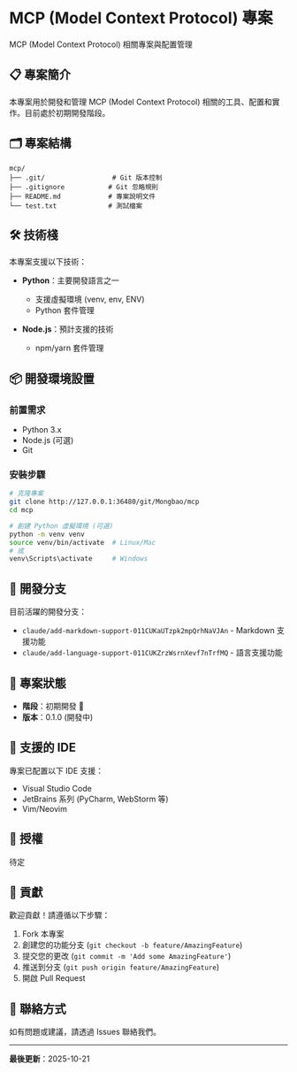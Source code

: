 # MCP (Model Context Protocol) 專案

MCP (Model Context Protocol) 相關專案與配置管理

## 📋 專案簡介

本專案用於開發和管理 MCP (Model Context Protocol) 相關的工具、配置和實作。目前處於初期開發階段。

## 🗂️ 專案結構

```
mcp/
├── .git/                 # Git 版本控制
├── .gitignore           # Git 忽略規則
├── README.md            # 專案說明文件
└── test.txt             # 測試檔案
```

## 🛠️ 技術棧

本專案支援以下技術：

- **Python**：主要開發語言之一
  - 支援虛擬環境 (venv, env, ENV)
  - Python 套件管理

- **Node.js**：預計支援的技術
  - npm/yarn 套件管理

## 📦 開發環境設置

### 前置需求

- Python 3.x
- Node.js (可選)
- Git

### 安裝步驟

```bash
# 克隆專案
git clone http://127.0.0.1:36480/git/Mongbao/mcp
cd mcp

# 創建 Python 虛擬環境 (可選)
python -m venv venv
source venv/bin/activate  # Linux/Mac
# 或
venv\Scripts\activate     # Windows
```

## 🚀 開發分支

目前活躍的開發分支：

- `claude/add-markdown-support-011CUKaUTzpk2mpQrhNaVJAn` - Markdown 支援功能
- `claude/add-language-support-011CUKZrzWsrnXevf7nTrfMQ` - 語言支援功能

## 📝 專案狀態

- **階段**：初期開發 🚧
- **版本**：0.1.0 (開發中)

## 🔧 支援的 IDE

專案已配置以下 IDE 支援：

- Visual Studio Code
- JetBrains 系列 (PyCharm, WebStorm 等)
- Vim/Neovim

## 📄 授權

待定

## 👥 貢獻

歡迎貢獻！請遵循以下步驟：

1. Fork 本專案
2. 創建您的功能分支 (`git checkout -b feature/AmazingFeature`)
3. 提交您的更改 (`git commit -m 'Add some AmazingFeature'`)
4. 推送到分支 (`git push origin feature/AmazingFeature`)
5. 開啟 Pull Request

## 📮 聯絡方式

如有問題或建議，請透過 Issues 聯絡我們。

---

**最後更新**：2025-10-21
